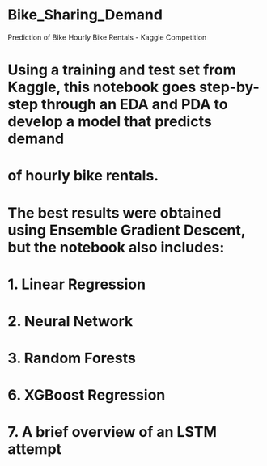 # Bike_Sharing_Demand
Prediction of Bike Hourly Bike Rentals - Kaggle Competition

# Using a training and test set from Kaggle, this notebook goes step-by-step through an EDA and PDA to develop a model that predicts demand 
# of hourly bike rentals. 

# The best results were obtained using Ensemble Gradient Descent, but the notebook also includes:
# 1. Linear Regression
# 2. Neural Network
# 3. Random Forests
# 6. XGBoost Regression
# 7. A brief overview of an LSTM attempt
